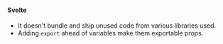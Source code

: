 #### Svelte

- It doesn't bundle and ship unused code from various libraries used.
- Adding `export` ahead of variables make them exportable props.